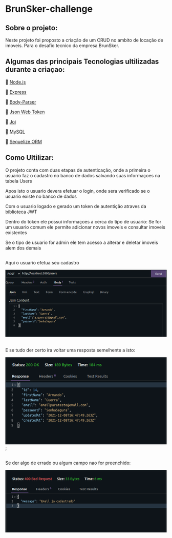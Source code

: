 # BrunSker-challenge

## Sobre o projeto: 

<p>Neste projeto foi proposto a criação de um CRUD no ambito de locação de imoveis. Para o desafio tecnico da empresa BrunSker. </p>

## Algumas das principais Tecnologias ultilizadas durante a criaçao:

<p>🔗 <a href="https://nodejs.org/pt-br/docs/" target="_blank">Node.js</a></p>
<p>🔗 <a href="https://expressjs.com/pt-br/" target="_blank">Express</a></p>
<p>🔗 <a href="https://www.npmjs.com/package/body-parser" target="_blank">Body-Parser</a></p>
<p>🔗 <a href="https://jwt.io/" target="_blank">Json Web Token</a></p>
<p>🔗 <a href="https://joi.dev/api/?v=17.5.0" target="_blank">Joi</a></p>
<p>🔗 <a href="https://www.mysql.com/" target="_blank">MySQL</a></p>
<p>🔗 <a href="https://sequelize.org/" target="_blank">Sequelize ORM</a></p>

##

## Como Ultilizar:

<p>O projeto conta com duas etapas de autenticação, onde a primeira o usuario faz o cadastro no banco de dados salvando suas informaçoes na tabela Users <p>
  <p>Apos isto o usuario devera efetuar o login, onde sera verificado se o usuario existe no banco de dados <p/>
  <p>Com o usuario logado e gerado um token de autentição atraves da biblioteca JWT <p/>
  
<p>Dentro do token ele possui informaçoes a cerca do tipo de usuario: Se for um usuario comum ele permite adicionar novos imoveis e consultar imoveis existentes </p>

<p>Se o tipo de usuario for admin ele tem acesso a alterar e deletar imoveis alem dos demais</p>

##
 
 Aqui o usuario efetua seu cadastro
 
![DemonstraçaoCreateUser](/images/createUser.png)

##

E se tudo der certo ira voltar uma resposta semelhente a isto:

![DemonstraçãoResponseUser](/images/createUserResponse.png);

##

Se der algo de errado ou algum campo nao for preenchido:

![DemonstracaoErrorUser](/images/createUserError.png)

##






